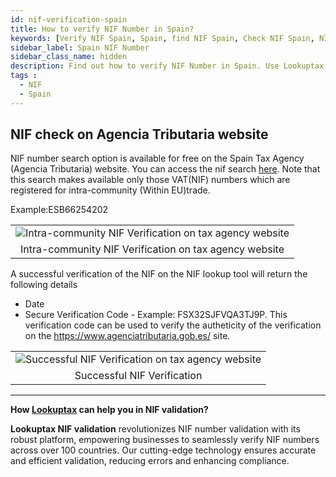 ```yaml
---
id: nif-verification-spain
title: How to verify NIF Number in Spain?
keywords: [Verify NIF Spain, Spain, find NIF Spain, Check NIF Spain, NIF number]
sidebar_label: Spain NIF Number
sidebar_class_name: hidden
description: Find out how to verify NIF Number in Spain. Use Lookuptax for hassle-free validation of NIF Number in Spain.
tags : 
  - NIF
  - Spain
---
```


## NIF check on Agencia Tributaria website

NIF number search option is available for free on the Spain Tax Agency (Agencia Tributaria) website. You can access the nif search [here](https://www2.agenciatributaria.gob.es/wlpl/GROI-JDIT/ConsultaOperadorSedeGroiServlet). Note that this search makes available only those VAT(NIF) numbers which are registered for intra-community (Within EU)trade.

Example:ESB66254202

<table align="center" border="0px" border-color="#dedede"><tr><td>
  <img src="/docs/img/verify/intra-commnuity-vat-spain.PNG" alt="Intra-community NIF Verification on tax agency website" title="Intra-community NIF Verification on tax agency website"/>
  </td></tr>
  <tr><td align="center">Intra-community NIF Verification on tax agency website</td></tr>
</table>

A successful verification of the NIF on the NIF lookup tool will return the following details

* Date
* Secure Verification Code - Example: FSX32SJFVQA3TJ9P. This verification code can be used to verify the autheticity of the verification on the https://www.agenciatributaria.gob.es/ site. 

<table align="center" border="0px" border-color="#dedede"><tr><td>
  <img src="/docs/img/verify/nif-results-spain.PNG" alt="Successful NIF Verification on tax agency website" title="Successful NIF Verification on tax agency website"/>
  </td></tr>
  <tr><td align="center">Successful NIF Verification</td></tr>
</table>


----
**How [Lookuptax](https://lookuptax.com/) can help you in NIF validation?**

**Lookuptax NIF validation** revolutionizes NIF number validation with its robust platform, empowering businesses to seamlessly verify NIF numbers across over 100 countries. Our cutting-edge technology ensures accurate and efficient validation, reducing errors and enhancing compliance.